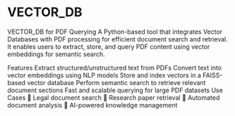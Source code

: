 # VECTOR_DB
VECTOR_DB for PDF Querying
A Python-based tool that integrates Vector Databases with PDF processing for efficient document search and retrieval. It enables users to extract, store, and query PDF content using vector embeddings for semantic search.

Features
 Extract structured/unstructured text from PDFs
 Convert text into vector embeddings using NLP models
 Store and index vectors in a FAISS-based vector database
 Perform semantic search to retrieve relevant document sections
 Fast and scalable querying for large PDF datasets
 Use Cases
🔹 Legal document search
🔹 Research paper retrieval
🔹 Automated document analysis
🔹 AI-powered knowledge management
